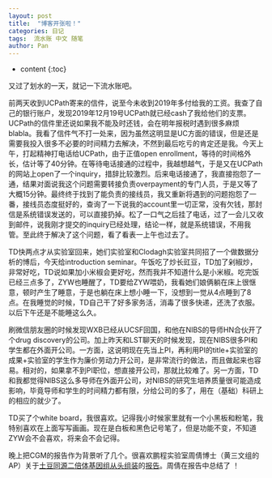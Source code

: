 ```yaml
---
layout: post
title:  "博客开张啦！"
categories: 日记
tags:  流水账 中文 随笔
author: Pan
---
```


* content
{:toc}

又过了划水的一天，就记一下流水账吧。

前两天收到UCPath寄来的信件，说至今未收到2019年多付给我的工资。我查了自己的银行账户，发现2019年12月19号UCPath就已经cash了我给他们的支票。UCPath的信件里还说如果我不能及时还钱，会在明年报税时遇到很多麻烦blabla。我看了信件气不打一处来，因为虽然这明显是UC方面的错误，但是还是需要我投入很多不必要的时间精力去解决，不然到最后吃亏的肯定还是我。今天上午，打起精神打电话给UCPath，由于正值open enrollment，等待的时间格外长，估计等了40分钟。在等待电话接通的过程中，我越想越气，于是又在UCPath的网站上open了一个inquiry，措辞比较激烈。后来电话接通了，我直接抱怨了一通，结果对面说我这个问题需要转接负责overpayment的专门人员，于是又等了大概15分钟。最终终于找到了能负责的接线员，我又重新将遇到的问题抱怨了一番，接线员态度挺好的，查询了一下说我的account里一切正常，没有欠钱，那封信是系统错误发送的，可以直接扔掉。松了一口气之后挂了电话，过了一会儿又收到邮件，说我刚才提交的inquiry已经处理，结论一样，就是系统错误，不用我管。至此终于解决了这个问题，看了看表一上午也过去了。

TD快两点才从实验室回来，她们实验室和Clodagh实验室共同招了一个做数据分析的博后，今天给introduction seminar。午饭吃了炒长豇豆，TD加了剁椒炒，非常好吃，TD说如果加小米椒会更好吃，然而我并不知道什么是小米椒。吃完饭已经三点多了，ZYW也睡醒了，TD要给ZYW喂奶，我看她们娘俩躺在床上很惬意，顿时产生了睡意，于是也躺在床上想小睡一下，没想到一觉从4点睡到了8点。在我睡觉的时候，TD自己干了好多家务活，消毒了很多快递，还洗了衣服。以后下午还是不能睡这么久。

刷微信朋友圈的时候发现WXB已经从UCSF回国，和他在NIBS的导师HN合伙开了个drug discovery的公司。加上昨天和LST聊天的时候发现，现在NIBS很多PI和学生都在外面开公司。一方面，这说明现在先当上PI，再利用PI的title+实验室的成果+实验室的学生作为廉价劳动力开公司，是非常流行的做法，而且做起来也容易。相对的，如果拿不到PI职位，想直接开公司，那就比较难了。另一方面，TD和我都觉得NIBS这么多导师在外面开公司，对NIBS的研究生培养质量很可能造成影响，毕竟导师和学生的时间精力都有限，分给公司的多了，用在（基础）科研上的相应的就少了。

TD买了个white board，我很喜欢。记得我小时候家里就有一个小黑板和粉笔，我特别喜欢在上面写写画画。现在是白板和黑色记号笔了，但是功能不变，不知道ZYW会不会喜欢，将来会不会记得。

晚上把CGM的报告作为背景听了几个。很喜欢鹏程实验室周倩博士（黄三文组的AP）关于[土豆同源二倍体基因组从头组装](https://www.nature.com/articles/s41588-020-0699-x)的[报告](https://www.bilibili.com/video/BV1SK411G7zC)。周倩在报告中总结了
！[](./images/2020-11-21_CGM_bilibili_1.png)